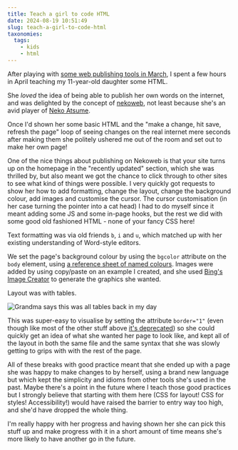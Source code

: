 ```yaml
---
title: Teach a girl to code HTML
date: 2024-08-19 10:51:49
slug: teach-a-girl-to-code-html
taxonomies:
  tags:
    - kids
    - html
---
```


After playing with [some web publishing tools in March](https://philwilson.org/blog/2024/03/web-publishing-for-yourself/), I spent a few hours in April teaching my 11-year-old daughter some HTML.

She *loved* the idea of being able to publish her own words on the internet, and was delighted by the concept of [nekoweb](https://nekoweb.org/), not least because she's an avid player of [Neko Atsume](https://www.nekoatsume.com/en/).

Once I'd shown her some basic HTML and the "make a change, hit save, refresh the page" loop of seeing changes on the real internet mere seconds after making them she politely ushered me out of the room and set out to make her own page!

One of the nice things about publishing on Nekoweb is that your site turns up on the homepage in the "recently updated" section, which she was thrilled by, but also meant we got the chance to click through to other sites to see what kind of things were possible. I very quickly got requests to show her how to add formatting, change the layout, change the background colour, add images and customise the cursor. The cursor customisation (in her case turning the pointer into a cat head) I had to do myself since it meant adding some JS and some in-page hooks, but the rest we did with some good old fashioned HTML - none of your fancy CSS here!

Text formatting was via old friends `b`, `i` and `u`, which matched up with her existing understanding of Word-style editors.

We set the page's background colour by using the `bgcolor` attribute on the `body` element, using [a reference sheet of named colours](https://www.w3schools.com/colors/colors_names.asp). Images were added by using copy/paste on an example I created, and she used [Bing's Image Creator](https://www.bing.com/images/create) to generate the graphics she wanted.

Layout was with tables.

![Grandma says this was all tables back in my day](/images/2024/08/tables-for-layout.jpeg)

This was super-easy to visualise by setting the attribute `border="1"` (even though like most of the other stuff above [it's deprecated](https://developer.mozilla.org/en-US/docs/Web/HTML/Element/table#deprecated_attributes)) so she could quickly get an idea of what she wanted her page to look like, and kept all of the layout in both the same file and the same syntax that she was slowly getting to grips with with the rest of the page.

All of these breaks with good practice meant that she ended up with a page she was happy to make changes to by herself, using a brand new language but which kept the simplicity and idioms from other tools she's used in the past. Maybe there's a point in the future where I teach those good practices but I strongly believe that starting with them here (CSS for layout! CSS for styles! Accessibility!) would have raised the barrier to entry way too high, and she'd have dropped the whole thing.

I'm really happy with her progress and having shown her she can pick this stuff up and make progress with it in a short amount of time means she's more likely to have another go in the future.